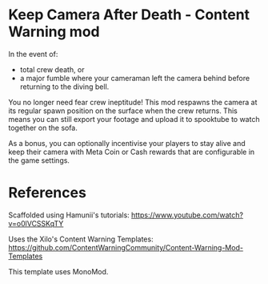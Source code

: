 # Keep Camera After Death - Content Warning mod

In the event of:
- total crew death, or
- a major fumble where your cameraman left the camera behind before returning to the diving bell.

You no longer need fear crew ineptitude! This mod respawns the camera at its regular spawn position on the surface when the crew returns. This means you can still export your footage and upload it to spooktube to watch together on the sofa.


As a bonus, you can optionally incentivise your players to stay alive and keep their camera with Meta Coin or Cash rewards that are configurable in the game settings.

# References

Scaffolded using Hamunii's tutorials: https://www.youtube.com/watch?v=o0lVCSSKqTY

Uses the Xilo's Content Warning Templates: https://github.com/ContentWarningCommunity/Content-Warning-Mod-Templates

This template uses MonoMod. 